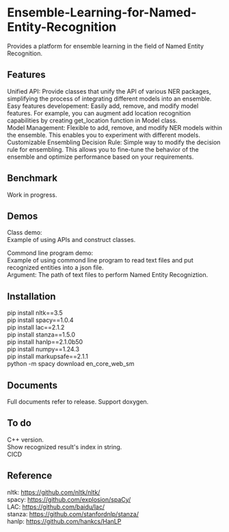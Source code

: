 # Ensemble-Learning-for-Named-Entity-Recognition
Provides a platform for ensemble learning in the field of Named Entity Recognition.

## Features
Unified API: Provide classes that unify the API of various NER packages, simplifying the process of integrating different models into an ensemble. \
Easy features developement: Easily add, remove, and modify model features. For example, you can augment add location recognition capabilities by creating get_location function in Model class. \
Model Management: Flexible to add, remove, and modify NER models within the ensemble. This enables you to experiment with different models. \
Customizable Ensembling Decision Rule: Simple way to modify the decision rule for ensembling. This allows you to fine-tune the behavior of the ensemble and optimize performance based on your requirements.

## Benchmark 
Work in progress.

## Demos
Class demo: \
Example of using APIs and construct classes.

Commond line program demo: \
Example of using commond line program to read text files and put recognized entities into a json file. \
Argument: The path of text files to perform Named Entity Recogniztion.

## Installation
pip install nltk==3.5\
pip install spacy==1.0.4\
pip install lac==2.1.2\
pip install stanza==1.5.0\
pip install hanlp==2.1.0b50\
pip install numpy==1.24.3\
pip install markupsafe==2.1.1\
python -m spacy download en_core_web_sm

## Documents
Full documents refer to release. 
Support doxygen.

## To do
C++ version. \
Show recognized result's index in string. \
CICD

## Reference
nltk: https://github.com/nltk/nltk/ \
spacy: https://github.com/explosion/spaCy/ \
LAC: https://github.com/baidu/lac/ \
stanza: https://github.com/stanfordnlp/stanza/ \
hanlp: https://github.com/hankcs/HanLP
